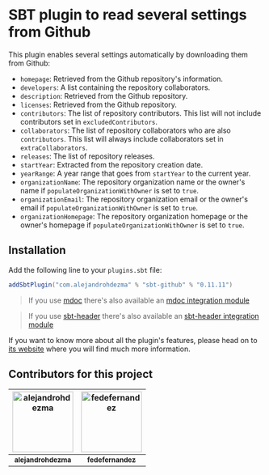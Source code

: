 # SBT plugin to read several settings from Github

This plugin enables several settings automatically by downloading them from Github:

- `homepage`: Retrieved from the Github repository's information.
- `developers`: A list containing the repository collaborators.
- `description`: Retrieved from the Github repository.
- `licenses`: Retrieved from the Github repository.
- `contributors`: The list of repository contributors. This list will not include contributors set in `excludedContributors`.
- `collaborators`: The list of repository collaborators who are also `contributors`. This list will always include collaborators set in `extraCollaborators`.
- `releases`: The list of repository releases.
- `startYear`: Extracted from the repository creation date.
- `yearRange`: A year range that goes from `startYear` to the current year.
- `organizationName`: The repository organization name or the owner's name if `populateOrganizationWithOwner` is set to `true`.
- `organizationEmail`: The repository organization email or the owner's email if `populateOrganizationWithOwner` is set to `true`. 
- `organizationHomepage`: The repository organization homepage or the owner's homepage if `populateOrganizationWithOwner` is set to `true`. 

## Installation

Add the following line to your `plugins.sbt` file:

```sbt
addSbtPlugin("com.alejandrohdezma" % "sbt-github" % "0.11.11")
```

> If you use [mdoc](https://scalameta.org/mdoc/) there's also available an [mdoc integration module](https://alejandrohdezma.github.io/sbt-github/docs/sbt-mdoc)

> If you use [sbt-header](https://github.com/sbt/sbt-header) there's also available an [sbt-header integration module](https://alejandrohdezma.github.io/sbt-github/docs/sbt-header)

If you want to know more about all the plugin's features, please head on to [its website](https://alejandrohdezma.github.io/sbt-github/) where you will find much more information.

## Contributors for this project

| <a href="https://github.com/alejandrohdezma"><img alt="alejandrohdezma" src="https://avatars.githubusercontent.com/u/9027541?v=4&s=120" width="120px" /></a> | <a href="https://github.com/fedefernandez"><img alt="fedefernandez" src="https://avatars.githubusercontent.com/u/720923?v=4&s=120" width="120px" /></a> |
| :--: | :--: |
| <a href="https://github.com/alejandrohdezma"><sub><b>alejandrohdezma</b></sub></a> | <a href="https://github.com/fedefernandez"><sub><b>fedefernandez</b></sub></a> |